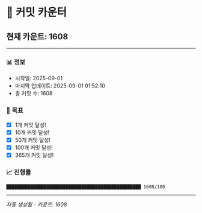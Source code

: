 # 🔢 커밋 카운터

## 현재 카운트: 1608

---

### 📊 정보
- 시작일: 2025-09-01
- 마지막 업데이트: 2025-09-01 01:52:10
- 총 커밋 수: 1608

### 🎯 목표
- [x] 1개 커밋 달성!
- [x] 10개 커밋 달성!
- [x] 50개 커밋 달성!
- [x] 100개 커밋 달성!
- [x] 365개 커밋 달성!

### 📈 진행률
```
██████████████████████████████████████████████████ 1608/100
```

---
*자동 생성됨 - 카운트: 1608*
